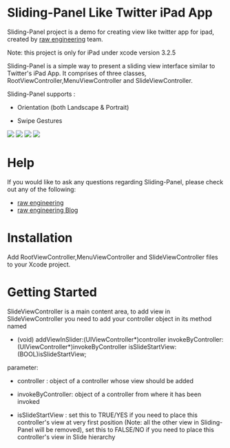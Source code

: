 Sliding-Panel Like Twitter iPad App
============================================================

Sliding-Panel project is a demo for creating view like twitter app for ipad, created by [raw engineering][] team.

Note: this project is only for iPad under xcode version 3.2.5

Sliding-Panel is a simple way to present a sliding view interface similar to Twitter's iPad App. It comprises of three classes, RootViewController,MenuViewController and SlideViewController.

Sliding-Panel supports : 

- Orientation (both Landscape & Portrait)

- Swipe Gestures

[![](http://farm6.static.flickr.com/5027/5702558111_f122930337_b.jpg)](http://farm6.static.flickr.com/5027/5702558111_f122930337_b.jpg)
[![](http://farm3.static.flickr.com/2268/5703108996_27ee68a5ff_b.jpg)](http://farm3.static.flickr.com/2268/5703108996_27ee68a5ff_b.jpg) 
[![](http://farm3.static.flickr.com/2352/5702551281_2de9ec82c7_b.jpg)](http://farm3.static.flickr.com/2352/5702551281_2de9ec82c7_b.jpg)
[![](http://farm4.static.flickr.com/3238/5703122950_d0a341bf74_b.jpg)](http://farm4.static.flickr.com/3238/5703122950_d0a341bf74_b.jpg)

Help
=========

If you would like to ask any questions regarding Sliding-Panel, please check out any of the following:

* [raw engineering][]
* [raw engineering Blog][]

Installation 
==============================

Add RootViewController,MenuViewController and SlideViewController files to your Xcode project.


Getting Started
==============================

SlideViewController is a main content area, to add view in SlideViewController you need to add your controller object in its method named 

- (void) addViewInSlider:(UIViewController*)controller invokeByController:(UIViewController*)invokeByController isSlideStartView:(BOOL)isSlideStartView;

parameter: 

- controller : object of a controller whose view should be added

- invokeByController:  object of a controller from where it has been invoked

- isSlideStartView :	set this to TRUE/YES if you need to place this controller's view at very first position (Note: all the other view in Sliding-Panel will be removed), set this to FALSE/NO if you need to place this controller's view in Slide hierarchy




[raw engineering]:http://www.raweng.com
[raw engineering Blog]:http://www.raweng.com/blog/
